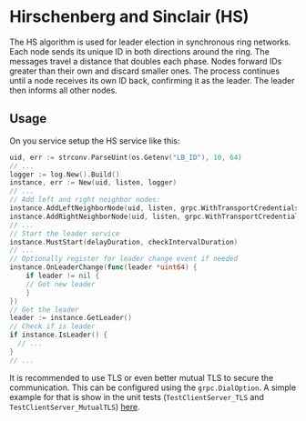# Hirschenberg and Sinclair (HS)
The HS algorithm is used for leader election in synchronous ring networks. 
Each node sends its unique ID in both directions around the ring. 
The messages travel a distance that doubles each phase. 
Nodes forward IDs greater than their own and discard smaller ones. 
The process continues until a node receives its own ID back, confirming it as the leader. 
The leader then informs all other nodes.

## Usage
On you service setup the HS service like this:
```go
uid, err := strconv.ParseUint(os.Getenv("LB_ID"), 10, 64)
// ...
logger := log.New().Build()
instance, err := New(uid, listen, logger)
// ...
// Add left and right neighbor nodes:
instance.AddLeftNeighborNode(uid, listen, grpc.WithTransportCredentials(insecure.NewCredentials()))
instance.AddRightNeighborNode(uid, listen, grpc.WithTransportCredentials(insecure.NewCredentials()))
// ...
// Start the leader service
instance.MustStart(delayDuration, checkIntervalDuration)
// ...
// Optionally register for leader change event if needed
instance.OnLeaderChange(func(leader *uint64) {
	if leader != nil {
    // Got new leader
	}
})
// Get the leader
leader := instance.GetLeader()
// Check if is leader 
if instance.IsLeader() {
  // ...
}
// ...
```

It is recommended to use TLS or even better mutual TLS to secure the communication. 
This can be configured using the `grpc.DialOption`. 
A simple example for that is show in the unit tests (`TestClientServer_TLS` and `TestClientServer_MutualTLS`) [here](internal/client_server_test.go).